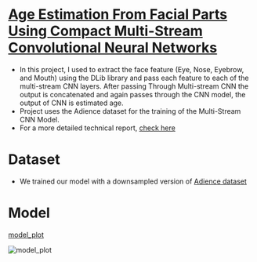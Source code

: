 # [Age Estimation From Facial Parts Using Compact Multi-Stream Convolutional Neural Networks](https://ieeexplore.ieee.org/document/9022126) 
 * In this project, I used to extract the face feature (Eye, Nose, Eyebrow, and Mouth) using the DLib library and pass each feature to each of the multi-stream CNN layers. After passing Through Multi-stream CNN the output is concatenated and again passes through the CNN model, the output of CNN is estimated age. 
* Project uses the Adience dataset for the training of the Multi-Stream CNN Model.
* For a more detailed technical report, [check here](https://ieeexplore.ieee.org/document/9022126)

# Dataset
* We trained our model with a downsampled version of [Adience dataset](https://www.kaggle.com/ttungl/adience-benchmark-gender-and-age-classification)

# Model
[model_plot](https://user-images.githubusercontent.com/63467016/119136408-3f338d00-ba5d-11eb-8cce-e3ba698b1460.png)


![model_plot](https://user-images.githubusercontent.com/63467016/119136527-6722f080-ba5d-11eb-981e-f95cee4b677a.png)
